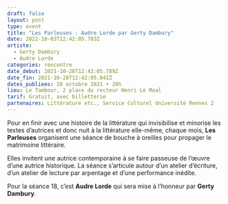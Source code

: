 ```yaml
---
draft: false
layout: post
type: event
title: "Les Parleuses : Audre Lorde par Gerty Dambury"
date: 2022-10-03T12:42:05.703Z
artiste:
  - Gerty Dambury
  - Audre Lorde
categories: rencontre
date_debut: 2021-10-28T12:42:05.789Z
date_fin: 2021-10-28T12:42:05.841Z
dates_publiees: 28 octobre 2021 • 20h
lieu: Le Tambour, 2 place du recteur Henri Le Moal
tarif: Gratuit, avec billetterie
partenaires: Littérature etc., Service Culturel Université Rennes 2
---
```

Pour en finir avec une histoire de la littérature qui invisibilise et minorise les textes d’autrices et donc nuit à la littérature elle-même, chaque mois, **Les Parleuses** organisent une séance de bouche à oreilles pour propager le matrimoine littéraire.

Elles invitent une autrice contemporaine à se faire passeuse de l’œuvre d’une autrice historique. La séance s’articule autour d’un atelier d’écriture, d’un atelier de lecture par arpentage et d’une performance inédite.

Pour la séance 18, c’est **Audre Lorde** qui sera mise à l’honneur par **Gerty Dambury**.